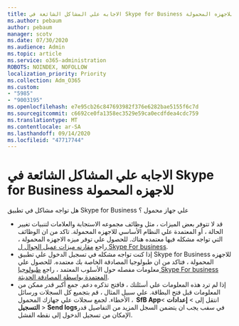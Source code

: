 ```yaml
---
title: الاجابه علي المشاكل الشائعة في Skype for Business للاجهزه المحمولة
ms.author: pebaum
author: pebaum
manager: scotv
ms.date: 07/30/2020
ms.audience: Admin
ms.topic: article
ms.service: o365-administration
ROBOTS: NOINDEX, NOFOLLOW
localization_priority: Priority
ms.collection: Adm_O365
ms.custom:
- "5985"
- "9003195"
ms.openlocfilehash: e7e95cb26c847693982f376e6282bae5155f6c7d
ms.sourcegitcommit: c6692ce0fa1358ec3529e59ca0ecdfdea4cdc759
ms.translationtype: MT
ms.contentlocale: ar-SA
ms.lasthandoff: 09/14/2020
ms.locfileid: "47717744"
---
```

# <a name="answers-to-common-issues-with-skype-for-business-for-mobile"></a>الاجابه علي المشاكل الشائعة في Skype for Business للاجهزه المحمولة

هل تواجه مشاكل في تطبيق Skype for Business علي جهاز محمول ؟

- قد لا تتوفر بعض الميزات ، مثل وظائف مجموعه الاستجابة والعلامات لتنبيات تغيير الحالة ، أو المعتمدة علي النظام الأساسي للاجهزه المحمولة. تاكد من ان الوظائف التي تواجه مشكله فيها معتمده هناك. للحصول علي توفر ميزه الاجهزه المحمولة ، راجع [مقارنه ميزات عميل الجوال ل Skype For business](https://technet.microsoft.com/library/Dn951412.aspx).
- إذا كنت تواجه مشكله في تسجيل الدخول علي تطبيق Skype for Business للاجهزه المحمولة ، فتاكد من ان طبولوجيا المصادقة الخاصة بك معتمده. للحصول علي معلومات مفصله حول الأسلوب المعتمد ، راجع [طبولوجيا Skype For business المعتمدة بواسطة المصادقة الحديثة](https://docs.microsoft.com/skypeforbusiness/plan-your-deployment/modern-authentication/topologies-supported).  
- إذا لم ترد هذه المعلومات علي أسئلتك ، فافتح تذكره دعم. جمع أكبر قدر ممكن من المعلومات قبل فتح البطاقة. علي سبيل المثال ، قم بتجميع كل السجلات ورسائل الأخطاء. لجمع سجلات علي جهازك المحمول ،  **SfB App**انتقل إلى >   **إعدادات**  >   **التسجيل**  >   **Send logs**في سفب يجب ان يتضمن السجل المزيد من التفاصيل قدر الإمكان من تسجيل الدخول إلى نقطه الفشل.
